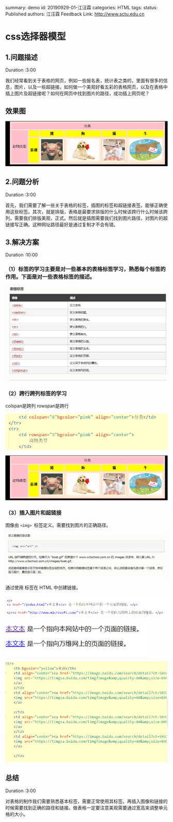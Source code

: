 summary: demo
id: 20190929-01-江汪霖
categories: HTML
tags: 
status: Published 
authors: 江汪霖
Feedback Link: http://www.sctu.edu.cn

# css选择器模型

## 1.问题描述
Duration :3:00

我们经常看到关于表格的网页，例如一些报名表，统计表之类的，里面有很多的信息，图片，以及一些超链接。如何做一个美观好看五彩的表格网页，以及在表格中插上图片及超链接呢？如何在网页中找到图片的路径，成功插上网页呢？

## 效果图
![](/0002-案例库/codelabs/assets/20190929-01-江汪霖-08.png)

## 2.问题分析
Duration :3:00

首先，我们需要了解一些关于表格的标签，插图的标签和超链接表签。能够正确使用这些标签。其次，就是排版，表格是最要求排版的什么时候该跨行什么时候该跨列，需要我们排版美观，正式。然后就是插图需要我们找到图片路径，对图片的超链接写正确。这种网址路径最好是通过复制才不会有错。

## 3.解决方案
Duration :10:00

### （1）标签的学习主要是对一些基本的表格标签学习，熟悉每个标签的作用。下面是对一些表格标签的描述。

![](/0002-案例库/codelabs/assets/20190929-01-江汪霖-01.png)

### （2）跨行跨列标签的学习

 colspan是跨列   rowspan是跨行  

![](/0002-案例库/codelabs/assets/20190929-01-江汪霖-02.png)

![](/0002-案例库/codelabs/assets/20190929-01-江汪霖-03.png)

### （3）插入图片和超链接

图像由 `<img> `标签定义。需要找到图片的正确路径。

![](/0002-案例库/codelabs/assets/20190929-01-江汪霖-04.png)


 通过使用 <a> 标签在 HTML 中创建链接。

![](/0002-案例库/codelabs/assets/20190929-01-江汪霖-05.png)

![](/0002-案例库/codelabs/assets/20190929-01-江汪霖-06.png)

![](/0002-案例库/codelabs/assets/20190929-01-江汪霖-07.png)

## 总结
Duration :3:00

对表格的制作我们需要熟悉基本标签，需要正常使用其标签。再插入图像和链接的时候需要找到正确的路径和链接。做表格一定要注意美观需要通过宽高来调整单元格的大小。